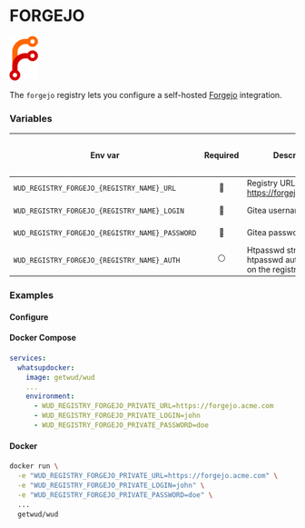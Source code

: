 # FORGEJO
![logo](forgejo.png)

The `forgejo` registry lets you configure a self-hosted [Forgejo](https://forgejo.org/) integration.

### Variables

| Env var                                         |    Required    | Description                                                     | Supported values                                      | Default value when missing |
|-------------------------------------------------|:--------------:|-----------------------------------------------------------------|-------------------------------------------------------|----------------------------| 
| `WUD_REGISTRY_FORGEJO_{REGISTRY_NAME}_URL`      |  :red_circle:  | Registry URL (e.g. https://forgejo.acme.com)                    |                                                       |                            |
| `WUD_REGISTRY_FORGEJO_{REGISTRY_NAME}_LOGIN`    | :red_circle:   | Gitea username                                                  | WUD_REGISTRY_FORGEJO_{REGISTRY_NAME}_PASSWORD must be defined         |                            |
| `WUD_REGISTRY_FORGEJO_{REGISTRY_NAME}_PASSWORD` |  :red_circle:  | Gitea password                                                  | WUD_REGISTRY_FORGEJO_{REGISTRY_NAME}_LOGIN must be defined            |                            |
| `WUD_REGISTRY_FORGEJO_{REGISTRY_NAME}_AUTH`     | :white_circle: | Htpasswd string (when htpasswd auth is enabled on the registry) | WUD_REGISTRY_FORGEJO_{REGISTRY_NAME}_LOGIN/TOKEN  must not be defined |                            |
### Examples

#### Configure
<!-- tabs:start -->
#### **Docker Compose**
```yaml
services:
  whatsupdocker:
    image: getwud/wud
    ...
    environment:
      - WUD_REGISTRY_FORGEJO_PRIVATE_URL=https://forgejo.acme.com
      - WUD_REGISTRY_FORGEJO_PRIVATE_LOGIN=john
      - WUD_REGISTRY_FORGEJO_PRIVATE_PASSWORD=doe
```
#### **Docker**
```bash
docker run \
  -e "WUD_REGISTRY_FORGEJO_PRIVATE_URL=https://forgejo.acme.com" \
  -e "WUD_REGISTRY_FORGEJO_PRIVATE_LOGIN=john" \
  -e "WUD_REGISTRY_FORGEJO_PRIVATE_PASSWORD=doe" \
  ...
  getwud/wud
```
<!-- tabs:end -->
